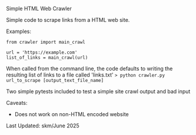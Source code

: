 Simple HTML Web Crawler

Simple code to scrape links from a HTML web site.

Examples:
```
from crawler import main_crawl

url = 'https://example.com'
list_of_links = main_crawl(url)
```

When called from the command line, the code defaults to writing the resulting list of links to a file called 'links.txt' 
``` > python crawler.py url_to_scrape [output_text_file_name] ```

Two simple pytests included to test a simple site crawl output and bad input

Caveats:
- Does not work on non-HTML encoded website

Last Updated: skm/June 2025